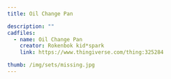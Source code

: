 ```yaml
---
title: Oil Change Pan

description: ""
cadfiles:
  - name: Oil Change Pan
    creator: Rokenbok kid*spark
    link: https://www.thingiverse.com/thing:325284

thumb: /img/sets/missing.jpg
---
```

